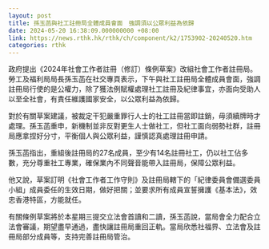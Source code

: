 ```yaml
---
layout: post
title: 孫玉菡與社工註冊局全體成員會面　強調須以公眾利益為依歸
date: 2024-05-20 16:38:09.000000000 +08:00
link: https://news.rthk.hk/rthk/ch/component/k2/1753902-20240520.htm
categories: rthk
---
```


政府提出《2024年社會工作者註冊（修訂）條例草案》改組社會工作者註冊局。勞工及福利局局長孫玉菡在社交專頁表示，下午與社工註冊局全體成員會面，強調註冊局行使的是公權力，除了獲法例賦權處理社工註冊及紀律事宜，亦面向受助人以至全社會，有責任維護國家安全，以公眾利益為依歸。

對於有關草案建議，被裁定干犯嚴重罪行人士的社工註冊當即註銷，毋須續牌時才處理。孫玉菡重申，新機制並非反對更生人士做社工，但社工面向弱勢社群，註冊局應拿捏好分寸，平衡個人與公眾利益，謹慎認真處理註冊申請。

孫玉菡指出，重組後註冊局的27名成員，至少有14名註冊社工，仍以社工佔多數，充分尊重社工專業，確保業內不同聲音能帶入註冊局，保障公眾利益。

他又說，草案訂明《社會工作者工作守則》及註冊局轄下的「紀律委員會備選委員小組」成員委任的生效日期，做好把關；並要求所有成員宣誓擁護《基本法》，效忠香港特區，方能就任。

有關條例草案將於本星期三提交立法會首讀和二讀，孫玉菡說，當局會全力配合立法會審議，期望盡早通過，盡快讓註冊局重回正軌。當局欣悉社福界、立法會及註冊局部分成員等，支持完善註冊局管治。
